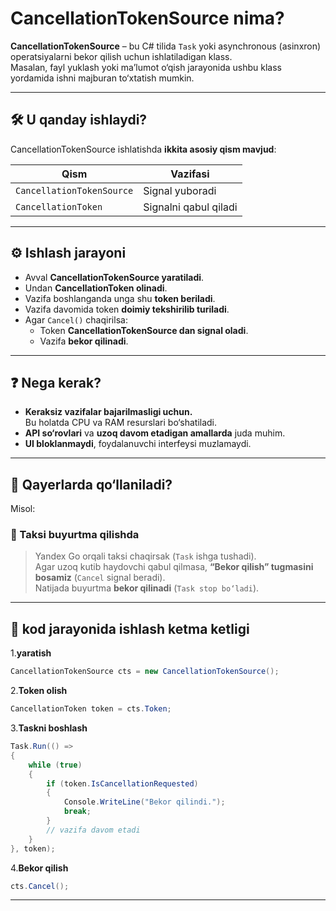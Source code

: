 
# CancellationTokenSource nima?

**CancellationTokenSource** – bu C# tilida `Task` yoki asynchronous (asinxron) operatsiyalarni bekor qilish uchun ishlatiladigan klass.  
Masalan, fayl yuklash yoki ma’lumot o‘qish jarayonida ushbu klass yordamida ishni majburan to‘xtatish mumkin.

---

## 🛠 U qanday ishlaydi?

CancellationTokenSource ishlatishda **ikkita asosiy qism mavjud**:

| Qism | Vazifasi |
| --- | --- |
| `CancellationTokenSource` | Signal yuboradi |
| `CancellationToken` | Signalni qabul qiladi |

---

## ⚙️ Ishlash jarayoni

- Avval **CancellationTokenSource yaratiladi**.
- Undan **CancellationToken olinadi**.
- Vazifa boshlanganda unga shu **token beriladi**.
- Vazifa davomida token **doimiy tekshirilib turiladi**.
- Agar `Cancel()` chaqirilsa:
   - Token **CancellationTokenSource dan signal oladi**.
   - Vazifa **bekor qilinadi**.

---

## ❓ Nega kerak?

- **Keraksiz vazifalar bajarilmasligi uchun.**  
   Bu holatda CPU va RAM resurslari bo‘shatiladi.
- **API so‘rovlari** va **uzoq davom etadigan amallarda** juda muhim.
- **UI bloklanmaydi**, foydalanuvchi interfeysi muzlamaydi.

---

## 📌 Qayerlarda qo‘llaniladi?

Misol:

### 🚕 Taksi buyurtma qilishda

> Yandex Go orqali taksi chaqirsak (`Task` ishga tushadi).  
> Agar uzoq kutib haydovchi qabul qilmasa, **“Bekor qilish” tugmasini bosamiz** (`Cancel` signal beradi).  
> Natijada buyurtma **bekor qilinadi** (`Task stop bo‘ladi`).

---

## 📝 kod jarayonida ishlash ketma ketligi

1.**yaratish**


```csharp
CancellationTokenSource cts = new CancellationTokenSource();
```
2.**Token olish**
```csharp
CancellationToken token = cts.Token;
```
3.**Taskni boshlash**
```csharp
Task.Run(() =>
{
    while (true)
    {
        if (token.IsCancellationRequested)
        {
            Console.WriteLine("Bekor qilindi.");
            break;
        }
        // vazifa davom etadi
    }
}, token);
```
4.**Bekor qilish**
```csharp
cts.Cancel();

```
---
